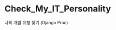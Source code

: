 # Check_My_IT_Personality
나의 개발 유형 찾기 (Django Prac)

[](https://velog.velcdn.com/images/chan9708/post/53506691-6ac8-488e-bd15-bb9f896e2c94/image.png)